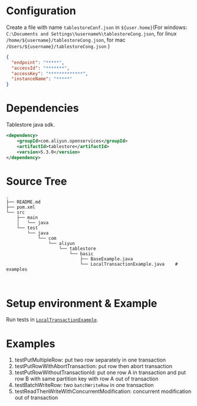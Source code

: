 # Configuration
Create a file with name `tablestoreConf.json` in `${user.home}`(For windows: `C:\Documents and Settings\%username%\tablestoreCong.json`, for linux `/home/${username}/tablestoreCong.json`, for mac `/Users/${username}/tablestoreCong.json` )
```json
{
  "endpoint": "*****",
  "accessId": "*******",
  "accessKey": "*************",
  "instanceName": "*****"
}
```

# Dependencies
Tablestore java sdk.
```xml
<dependency>
    <groupId>com.aliyun.openservices</groupId>
    <artifactId>tablestore</artifactId>
    <version>5.3.0</version>
</dependency>
```

# Source Tree
```text
.
├── README.md
├── pom.xml
└── src
    ├── main
    │   └── java
    └── test
        └── java
            └── com
                └── aliyun
                    └── tablestore
                        └── basic
                            ├── BaseExample.java
                            └── LocalTransactionExample.java    # examples



```

# Setup environment & Example
Run tests in  [`LocalTransactionExample`](src/test/java/com/aliyun/tablestore/basic/LocalTransactionExample.java).

# Examples
1. testPutMultipleRow: put two row separately in one transaction
1. testPutRowWithAbortTransaction: put row then abort transaction
1. testPutRowWithoutTransactionId: put one row A in transaction and put row B with same partition key with row A out of transaction
1. testBatchWriteRow: two `batchWriteRow` in one transaction
1. testReadThenWriteWithConcurrentModification: concurrent modification out of transaction

